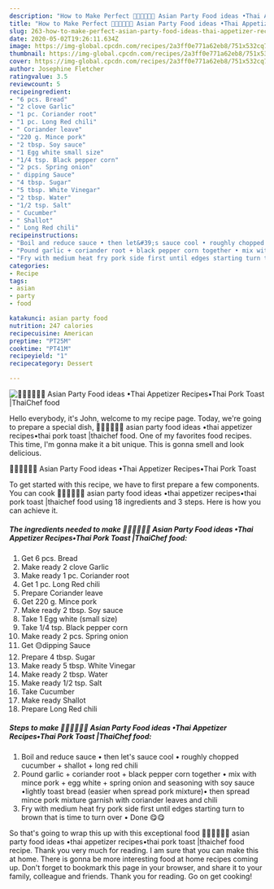 ```yaml
---
description: "How to Make Perfect 🧑🏽‍🍳🧑🏼‍🍳 Asian Party Food ideas •Thai Appetizer Recipes•Thai Pork Toast |ThaiChef food"
title: "How to Make Perfect 🧑🏽‍🍳🧑🏼‍🍳 Asian Party Food ideas •Thai Appetizer Recipes•Thai Pork Toast |ThaiChef food"
slug: 263-how-to-make-perfect-asian-party-food-ideas-thai-appetizer-recipesthai-pork-toast-thaichef-food
date: 2020-05-02T19:26:11.634Z
image: https://img-global.cpcdn.com/recipes/2a3ff0e771a62eb8/751x532cq70/🧑🏽🍳🧑🏼🍳-asian-party-food-ideas-•thai-appetizer-recipes•thai-pork-toast-thaichef-food-recipe-main-photo.jpg
thumbnail: https://img-global.cpcdn.com/recipes/2a3ff0e771a62eb8/751x532cq70/🧑🏽🍳🧑🏼🍳-asian-party-food-ideas-•thai-appetizer-recipes•thai-pork-toast-thaichef-food-recipe-main-photo.jpg
cover: https://img-global.cpcdn.com/recipes/2a3ff0e771a62eb8/751x532cq70/🧑🏽🍳🧑🏼🍳-asian-party-food-ideas-•thai-appetizer-recipes•thai-pork-toast-thaichef-food-recipe-main-photo.jpg
author: Josephine Fletcher
ratingvalue: 3.5
reviewcount: 5
recipeingredient:
- "6 pcs. Bread"
- "2 clove Garlic"
- "1 pc. Coriander root"
- "1 pc. Long Red chili"
- " Coriander leave"
- "220 g. Mince pork"
- "2 tbsp. Soy sauce"
- "1 Egg white small size"
- "1/4 tsp. Black pepper corn"
- "2 pcs. Spring onion"
- " dipping Sauce"
- "4 tbsp. Sugar"
- "5 tbsp. White Vinegar"
- "2 tbsp. Water"
- "1/2 tsp. Salt"
- " Cucumber"
- " Shallot"
- " Long Red chili"
recipeinstructions:
- "Boil and reduce sauce • then let&#39;s sauce cool • roughly chopped cucumber + shallot + long red chili"
- "Pound garlic + coriander root + black pepper corn together • mix with mince pork + egg white + spring onion and seasoning with soy sauce •lightly toast bread (easier when spread pork mixture)• then spread mince pork mixture garnish with coriander leaves and chili"
- "Fry with medium heat fry pork side first until edges starting turn to brown that is time to turn over • Done 😋😋"
categories:
- Recipe
tags:
- asian
- party
- food

katakunci: asian party food 
nutrition: 247 calories
recipecuisine: American
preptime: "PT25M"
cooktime: "PT41M"
recipeyield: "1"
recipecategory: Dessert

---
```



![🧑🏽‍🍳🧑🏼‍🍳 Asian Party Food ideas •Thai Appetizer Recipes•Thai Pork Toast |ThaiChef food](https://img-global.cpcdn.com/recipes/2a3ff0e771a62eb8/751x532cq70/🧑🏽🍳🧑🏼🍳-asian-party-food-ideas-•thai-appetizer-recipes•thai-pork-toast-thaichef-food-recipe-main-photo.jpg)

Hello everybody, it's John, welcome to my recipe page. Today, we're going to prepare a special dish, 🧑🏽‍🍳🧑🏼‍🍳 asian party food ideas •thai appetizer recipes•thai pork toast |thaichef food. One of my favorites food recipes. This time, I'm gonna make it a bit unique. This is gonna smell and look delicious.



🧑🏽‍🍳🧑🏼‍🍳 Asian Party Food ideas •Thai Appetizer Recipes•Thai Pork Toast 

To get started with this recipe, we have to first prepare a few components. You can cook 🧑🏽‍🍳🧑🏼‍🍳 asian party food ideas •thai appetizer recipes•thai pork toast |thaichef food using 18 ingredients and 3 steps. Here is how you can achieve it.

<!--inarticleads1-->

##### The ingredients needed to make 🧑🏽‍🍳🧑🏼‍🍳 Asian Party Food ideas •Thai Appetizer Recipes•Thai Pork Toast |ThaiChef food:

1. Get 6 pcs. Bread
1. Make ready 2 clove Garlic
1. Make ready 1 pc. Coriander root
1. Get 1 pc. Long Red chili
1. Prepare  Coriander leave
1. Get 220 g. Mince pork
1. Make ready 2 tbsp. Soy sauce
1. Take 1 Egg white (small size)
1. Take 1/4 tsp. Black pepper corn
1. Make ready 2 pcs. Spring onion
1. Get  🟡dipping Sauce
1. Prepare 4 tbsp. Sugar
1. Make ready 5 tbsp. White Vinegar
1. Make ready 2 tbsp. Water
1. Make ready 1/2 tsp. Salt
1. Take  Cucumber
1. Make ready  Shallot
1. Prepare  Long Red chili




<!--inarticleads2-->

##### Steps to make 🧑🏽‍🍳🧑🏼‍🍳 Asian Party Food ideas •Thai Appetizer Recipes•Thai Pork Toast |ThaiChef food:

1. Boil and reduce sauce • then let&#39;s sauce cool • roughly chopped cucumber + shallot + long red chili
1. Pound garlic + coriander root + black pepper corn together • mix with mince pork + egg white + spring onion and seasoning with soy sauce •lightly toast bread (easier when spread pork mixture)• then spread mince pork mixture garnish with coriander leaves and chili
1. Fry with medium heat fry pork side first until edges starting turn to brown that is time to turn over • Done 😋😋




So that's going to wrap this up with this exceptional food 🧑🏽‍🍳🧑🏼‍🍳 asian party food ideas •thai appetizer recipes•thai pork toast |thaichef food recipe. Thank you very much for reading. I am sure that you can make this at home. There is gonna be more interesting food at home recipes coming up. Don't forget to bookmark this page in your browser, and share it to your family, colleague and friends. Thank you for reading. Go on get cooking!

